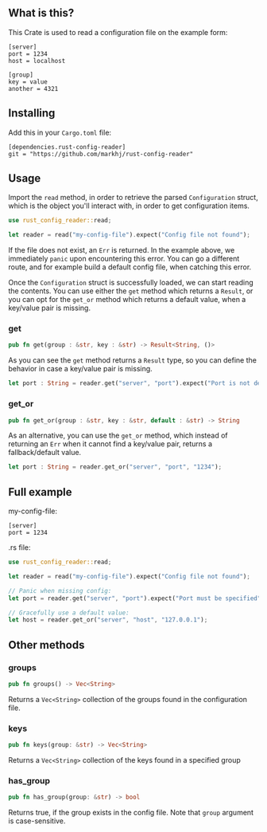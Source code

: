 ## What is this?
This Crate is used to read a configuration file on the example form:

````
[server]
port = 1234
host = localhost

[group]
key = value
another = 4321
````

## Installing
Add this in your ``Cargo.toml`` file:

````
[dependencies.rust-config-reader]
git = "https://github.com/markhj/rust-config-reader"
````

## Usage
Import the ``read`` method, in order to retrieve the parsed ``Configuration`` struct, which
is the object you'll interact with, in order to get configuration items.

````rust
use rust_config_reader::read;

let reader = read("my-config-file").expect("Config file not found");
````

If the file does not exist, an ``Err`` is returned. In the example above, we
immediately ``panic`` upon encountering this error. You can go a different route, and for example build a default
config file, when catching this error.

Once the ``Configuration`` struct is successfully loaded, we can start reading the contents.
You can use either the ``get`` method which returns a ``Result``, or you
can opt for the ``get_or`` method which returns a default value, when a key/value pair is missing.

### get
````rust
pub fn get(group : &str, key : &str) -> Result<String, ()>
````

As you can see the ``get`` method returns a ``Result`` type, so you can define the behavior
in case a key/value pair is missing.

````rust
let port : String = reader.get("server", "port").expect("Port is not defined");
````

### get_or
````rust
pub fn get_or(group : &str, key : &str, default : &str) -> String
````
As an alternative, you can use the ``get_or`` method, which instead of returning
an ``Err`` when it cannot find a key/value pair, returns a fallback/default value.

````rust
let port : String = reader.get_or("server", "port", "1234");
````

## Full example
my-config-file:
````
[server]
port = 1234
````

.rs file:
````rust
use rust_config_reader::read;

let reader = read("my-config-file").expect("Config file not found");

// Panic when missing config:
let port = reader.get("server", "port").expect("Port must be specified");

// Gracefully use a default value:
let host = reader.get_or("server", "host", "127.0.0.1");
````

## Other methods

### groups
````rust
pub fn groups() -> Vec<String>
````

Returns a ``Vec<String>`` collection of the groups found in the configuration file.

### keys
````rust
pub fn keys(group: &str) -> Vec<String>
````

Returns a ``Vec<String>`` collection of the keys found in a specified group

### has_group
````rust
pub fn has_group(group: &str) -> bool
````

Returns true, if the group exists in the config file.
Note that ``group`` argument is case-sensitive.